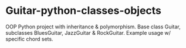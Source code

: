 # Guitar-python-classes-objects
OOP Python project with inheritance &amp; polymorphism. Base class Guitar, subclasses BluesGuitar, JazzGuitar &amp; RockGuitar. Example usage w/ specific chord sets.
